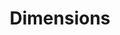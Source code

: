 ---
layout: default
bigquery: https://console.cloud.google.com/bigquery?p=covid-19-dimensions-ai&page=table&d=data&t=publications
contributors: Digital Science, https://www.digital-science.com/
cost: Free for personal, non-commercial use.
description: Dimensions contains more than 100 million publications, ranging from
  articles published in scholarly journals, books and book chapters, to preprints
  and conference proceedings. All publications are contextualized with linked data
  sets, funding, publications, patents, clinical trials, and policy documents. You
  can also view associated categories, funders, institutions, and researcher profiles.
documentation: https://docs.dimensions.ai/bigquery/index.html
last_edit: Mon, 04 Apr 2022 19:04:00 GMT
location: https://www.dimensions.ai/products/free/
maintained_by: Digital Science, https://www.digital-science.com/
schema_fields: '[''granted_date'', ''research_org_state_codes'', ''repository_id'',
  ''citation_string'', ''funder_orgs'', ''investigators'', ''citations_count'', ''assignee_orgs'',
  ''original_abstract'', ''funder_org_countries'', ''original_assignee_orgs'', ''category_sdg'',
  ''associated_publication_pmid'', ''funding_details'', ''grant_number'', ''foa_number'',
  ''cited_by_ids'', ''repository_name'', ''research_org_state_names'', ''funder_org'',
  ''funding_nzd'', ''source_id'', ''acknowledgements'', ''date_online'', ''current_assignee'',
  ''journal'', ''family_id'', ''interventions'', ''pmcid'', ''associated_publication_arxiv_id'',
  ''date_modified'', ''original_assignee'', ''journal_lists'', ''citations'', ''registry'',
  ''acronyms'', ''end_year'', ''current_assignee_orgs'', ''start_year'', ''legal_status'',
  ''repository_url'', ''research_org_cities'', ''current_assignee_countries'', ''original_title'',
  ''resulting_publication_ids'', ''pages'', ''funding_usd'', ''publication_ids'',
  ''researcher_ids'', ''associated_publication_doi'', ''funding_jpy'', ''subtitles'',
  ''concepts'', ''filing_date'', ''associated_grant_ids'', ''external_ids'', ''funder_org_acronyms'',
  ''open_access_categories_v2'', ''active_years'', ''date_imported_gbq'', ''resulting_publication_doi'',
  ''type'', ''parent_id'', ''publisher'', ''mesh_terms'', ''brief_title'', ''expiration_date'',
  ''description'', ''linkout'', ''category_hrcs_hc'', ''category_uoa'', ''funding_cny'',
  ''filing_status'', ''book_series_title'', ''supporting_grant_ids'', ''links'', ''application_number'',
  ''funder_org_state_codes'', ''abstract'', ''research_orgs'', ''funder_org_cities'',
  ''category_hra'', ''gender'', ''name'', ''license'', ''doi'', ''family_members_ids'',
  ''category_for'', ''assignee_countries'', ''conference'', ''filing_year'', ''family_count'',
  ''date_print'', ''year'', ''jurisdiction'', ''category_rcdc'', ''created_date'',
  ''address'', ''end_date'', ''status'', ''aliases'', ''category_bra'', ''research_org_countries'',
  ''funding_cad'', ''eisbn'', ''wikipedia_url'', ''cpc'', ''isbn'', ''funding_eur'',
  ''funding_gbp'', ''altmetrics'', ''category_icrp_ct'', ''embargo_date'', ''funding_amount'',
  ''funding_aud'', ''arxiv_id'', ''research_org_city_names'', ''id'', ''funding_currency'',
  ''funding_chf'', ''conditions'', ''phase'', ''publication_date'', ''granted_year'',
  ''mesh_headings'', ''title'', ''priority_date'', ''open_access_categories'', ''date_inserted'',
  ''publication_year'', ''organisation_details'', ''clinical_trial_ids'', ''types'',
  ''labels'', ''research_org_country_names'', ''inventor_names'', ''ipcr'', ''book_title'',
  ''email_address'', ''original_assignee_countries'', ''funder_countries'', ''categories'',
  ''associated_publication_id'', ''language'', ''priority_year'', ''start_date'',
  ''established'', ''expiration_year'', ''relationships'', ''kind'', ''date_normal'',
  ''date'', ''category_hrcs_rac'', ''acronym'', ''metrics'', ''volume'', ''authors'',
  ''issue'', ''patent_ids'', ''legal_events'', ''category_icrp_cso'', ''reference_ids'',
  ''proceedings_title'', ''pmid'', ''editors'']'
shortname: dimensions
tags:
- scholarly literature
- patents
- funding
- clinical trials
- academic profiles
terms_of_use: 'Use of both the Dimensions COVID-19 dataset and full Dimensions dataset
  are subject to the Dimensions Terms of use: https://www.dimensions.ai/policies-terms-legal '
title: Dimensions
uuid: dcff88bd-fe6b-4fdb-8159-809bf9d7bc1c
---